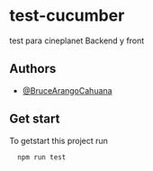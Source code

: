 # test-cucumber
test para cineplanet Backend y front
## Authors
- [@BruceArangoCahuana](https://github.com/BruceArangoCahuana)
## Get start

To getstart this project run

```bash
  npm run test
